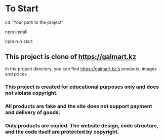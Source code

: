 # To Start

cd "Your path to the project"

npm install

npm run start

## This project is clone of https://galmart.kz

In the project directory, you can find https://galmart.kz's products, images and prices

### This project is created for educational purposes only and does not violate copyright.

### All products are fake and the site does not support payment and delivery of goods.

### Only products are copied. The website design, code structure, and the code itself are protected by copyright.

